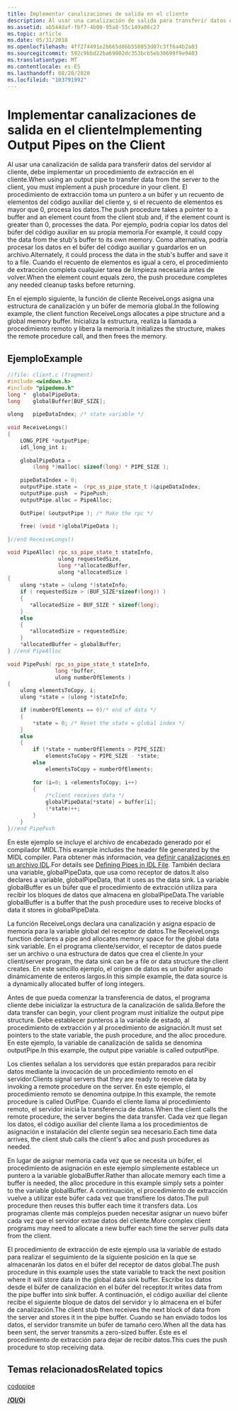 ```yaml
---
title: Implementar canalizaciones de salida en el cliente
description: Al usar una canalización de salida para transferir datos del servidor al cliente, debe implementar un procedimiento de extracción en el cliente.
ms.assetid: ab544daf-fbf7-4b00-95a8-55c149a86c27
ms.topic: article
ms.date: 05/31/2018
ms.openlocfilehash: 4ff274491e2b665d86b550853d07c3ff6a4b2a83
ms.sourcegitcommit: 592c9bbd22ba69802dc353bcb5eb30699f9e9403
ms.translationtype: MT
ms.contentlocale: es-ES
ms.lasthandoff: 08/20/2020
ms.locfileid: "103791992"
---
```

# <a name="implementing-output-pipes-on-the-client"></a><span data-ttu-id="c170b-103">Implementar canalizaciones de salida en el cliente</span><span class="sxs-lookup"><span data-stu-id="c170b-103">Implementing Output Pipes on the Client</span></span>

<span data-ttu-id="c170b-104">Al usar una canalización de salida para transferir datos del servidor al cliente, debe implementar un procedimiento de extracción en el cliente.</span><span class="sxs-lookup"><span data-stu-id="c170b-104">When using an output pipe to transfer data from the server to the client, you must implement a push procedure in your client.</span></span> <span data-ttu-id="c170b-105">El procedimiento de extracción toma un puntero a un búfer y un recuento de elementos del código auxiliar del cliente y, si el recuento de elementos es mayor que 0, procesa los datos.</span><span class="sxs-lookup"><span data-stu-id="c170b-105">The push procedure takes a pointer to a buffer and an element count from the client stub and, if the element count is greater than 0, processes the data.</span></span> <span data-ttu-id="c170b-106">Por ejemplo, podría copiar los datos del búfer del código auxiliar en su propia memoria.</span><span class="sxs-lookup"><span data-stu-id="c170b-106">For example, it could copy the data from the stub's buffer to its own memory.</span></span> <span data-ttu-id="c170b-107">Como alternativa, podría procesar los datos en el búfer del código auxiliar y guardarlos en un archivo.</span><span class="sxs-lookup"><span data-stu-id="c170b-107">Alternately, it could process the data in the stub's buffer and save it to a file.</span></span> <span data-ttu-id="c170b-108">Cuando el recuento de elementos es igual a cero, el procedimiento de extracción completa cualquier tarea de limpieza necesaria antes de volver.</span><span class="sxs-lookup"><span data-stu-id="c170b-108">When the element count equals zero, the push procedure completes any needed cleanup tasks before returning.</span></span>

<span data-ttu-id="c170b-109">En el ejemplo siguiente, la función de cliente ReceiveLongs asigna una estructura de canalización y un búfer de memoria global.</span><span class="sxs-lookup"><span data-stu-id="c170b-109">In the following example, the client function ReceiveLongs allocates a pipe structure and a global memory buffer.</span></span> <span data-ttu-id="c170b-110">Inicializa la estructura, realiza la llamada a procedimiento remoto y libera la memoria.</span><span class="sxs-lookup"><span data-stu-id="c170b-110">It initializes the structure, makes the remote procedure call, and then frees the memory.</span></span>

## <a name="example"></a><span data-ttu-id="c170b-111">Ejemplo</span><span class="sxs-lookup"><span data-stu-id="c170b-111">Example</span></span>


```C++
//file: client.c (fragment)
#include <windows.h>
#include "pipedemo.h"
long *  globalPipeData;
long    globalBuffer[BUF_SIZE];
 
ulong   pipeDataIndex; /* state variable */
 
void ReceiveLongs()
{
    LONG_PIPE *outputPipe;
    idl_long_int i;
 
    globalPipeData =
        (long *)malloc( sizeof(long) * PIPE_SIZE );
    
    pipeDataIndex = 0;
    outputPipe.state =  (rpc_ss_pipe_state_t )&pipeDataIndex;
    outputPipe.push  = PipePush;
    outputPipe.alloc = PipeAlloc;
 
    OutPipe( &outputPipe ); /* Make the rpc */
 
    free( (void *)globalPipeData );
 
}//end ReceiveLongs()

void PipeAlloc( rpc_ss_pipe_state_t stateInfo,
                ulong requestedSize,
                long **allocatedBuffer,
                ulong *allocatedSize )
{ 
    ulong *state = (ulong *)stateInfo;
    if ( requestedSize > (BUF_SIZE*sizeof(long)) )
    {
       *allocatedSize = BUF_SIZE * sizeof(long);
    }
    else
    {
       *allocatedSize = requestedSize;
    }
    *allocatedBuffer = globalBuffer; 
} //end PipeAlloc
 
void PipePush( rpc_ss_pipe_state_t stateInfo,
               long *buffer,
               ulong numberOfElements )
{
    ulong elementsToCopy, i;
    ulong *state = (ulong *)stateInfo;

    if (numberOfElements == 0)/* end of data */
    {
        *state = 0; /* Reset the state = global index */
    }
    else
    {
        if (*state + numberOfElements > PIPE_SIZE)
            elementsToCopy = PIPE_SIZE - *state;
        else
            elementsToCopy = numberOfElements;
 
        for (i=0; i <elementsToCopy; i++)
        { 
            /*client receives data */
            globalPipeData[*state] = buffer[i];
            (*state)++;
        }
    }
}//end PipePush
```



<span data-ttu-id="c170b-112">En este ejemplo se incluye el archivo de encabezado generado por el compilador MIDL.</span><span class="sxs-lookup"><span data-stu-id="c170b-112">This example includes the header file generated by the MIDL compiler.</span></span> <span data-ttu-id="c170b-113">Para obtener más información, vea [definir canalizaciones en un archivo IDL](defining-pipes-in-idl-files.md).</span><span class="sxs-lookup"><span data-stu-id="c170b-113">For details see [Defining Pipes in IDL File](defining-pipes-in-idl-files.md).</span></span> <span data-ttu-id="c170b-114">También declara una variable, globalPipeData, que usa como receptor de datos.</span><span class="sxs-lookup"><span data-stu-id="c170b-114">It also declares a variable, globalPipeData, that it uses as the data sink.</span></span> <span data-ttu-id="c170b-115">La variable globalBuffer es un búfer que el procedimiento de extracción utiliza para recibir los bloques de datos que almacena en globalPipeData.</span><span class="sxs-lookup"><span data-stu-id="c170b-115">The variable globalBuffer is a buffer that the push procedure uses to receive blocks of data it stores in globalPipeData.</span></span>

<span data-ttu-id="c170b-116">La función ReceiveLongs declara una canalización y asigna espacio de memoria para la variable global del receptor de datos.</span><span class="sxs-lookup"><span data-stu-id="c170b-116">The ReceiveLongs function declares a pipe and allocates memory space for the global data sink variable.</span></span> <span data-ttu-id="c170b-117">En el programa cliente/servidor, el receptor de datos puede ser un archivo o una estructura de datos que crea el cliente.</span><span class="sxs-lookup"><span data-stu-id="c170b-117">In your client/server program, the data sink can be a file or data structure the client creates.</span></span> <span data-ttu-id="c170b-118">En este sencillo ejemplo, el origen de datos es un búfer asignado dinámicamente de enteros largos.</span><span class="sxs-lookup"><span data-stu-id="c170b-118">In this simple example, the data source is a dynamically allocated buffer of long integers.</span></span>

<span data-ttu-id="c170b-119">Antes de que pueda comenzar la transferencia de datos, el programa cliente debe inicializar la estructura de la canalización de salida.</span><span class="sxs-lookup"><span data-stu-id="c170b-119">Before the data transfer can begin, your client program must initialize the output pipe structure.</span></span> <span data-ttu-id="c170b-120">Debe establecer punteros a la variable de estado, al procedimiento de extracción y al procedimiento de asignación.</span><span class="sxs-lookup"><span data-stu-id="c170b-120">It must set pointers to the state variable, the push procedure, and the alloc procedure.</span></span> <span data-ttu-id="c170b-121">En este ejemplo, la variable de canalización de salida se denomina outputPipe.</span><span class="sxs-lookup"><span data-stu-id="c170b-121">In this example, the output pipe variable is called outputPipe.</span></span>

<span data-ttu-id="c170b-122">Los clientes señalan a los servidores que están preparados para recibir datos mediante la invocación de un procedimiento remoto en el servidor.</span><span class="sxs-lookup"><span data-stu-id="c170b-122">Clients signal servers that they are ready to receive data by invoking a remote procedure on the server.</span></span> <span data-ttu-id="c170b-123">En este ejemplo, el procedimiento remoto se denomina outpipe.</span><span class="sxs-lookup"><span data-stu-id="c170b-123">In this example, the remote procedure is called OutPipe.</span></span> <span data-ttu-id="c170b-124">Cuando el cliente llama al procedimiento remoto, el servidor inicia la transferencia de datos.</span><span class="sxs-lookup"><span data-stu-id="c170b-124">When the client calls the remote procedure, the server begins the data transfer.</span></span> <span data-ttu-id="c170b-125">Cada vez que llegan los datos, el código auxiliar del cliente llama a los procedimientos de asignación e instalación del cliente según sea necesario.</span><span class="sxs-lookup"><span data-stu-id="c170b-125">Each time data arrives, the client stub calls the client's alloc and push procedures as needed.</span></span>

<span data-ttu-id="c170b-126">En lugar de asignar memoria cada vez que se necesita un búfer, el procedimiento de asignación en este ejemplo simplemente establece un puntero a la variable globalBuffer.</span><span class="sxs-lookup"><span data-stu-id="c170b-126">Rather than allocate memory each time a buffer is needed, the alloc procedure in this example simply sets a pointer to the variable globalBuffer.</span></span> <span data-ttu-id="c170b-127">A continuación, el procedimiento de extracción vuelve a utilizar este búfer cada vez que transfiere los datos.</span><span class="sxs-lookup"><span data-stu-id="c170b-127">The pull procedure then reuses this buffer each time it transfers data.</span></span> <span data-ttu-id="c170b-128">Los programas cliente más complejos pueden necesitar asignar un nuevo búfer cada vez que el servidor extrae datos del cliente.</span><span class="sxs-lookup"><span data-stu-id="c170b-128">More complex client programs may need to allocate a new buffer each time the server pulls data from the client.</span></span>

<span data-ttu-id="c170b-129">El procedimiento de extracción de este ejemplo usa la variable de estado para realizar el seguimiento de la siguiente posición en la que se almacenarán los datos en el búfer del receptor de datos global.</span><span class="sxs-lookup"><span data-stu-id="c170b-129">The push procedure in this example uses the state variable to track the next position where it will store data in the global data sink buffer.</span></span> <span data-ttu-id="c170b-130">Escribe los datos desde el búfer de canalización en el búfer del receptor.</span><span class="sxs-lookup"><span data-stu-id="c170b-130">It writes data from the pipe buffer into sink buffer.</span></span> <span data-ttu-id="c170b-131">A continuación, el código auxiliar del cliente recibe el siguiente bloque de datos del servidor y lo almacena en el búfer de canalización.</span><span class="sxs-lookup"><span data-stu-id="c170b-131">The client stub then receives the next block of data from the server and stores it in the pipe buffer.</span></span> <span data-ttu-id="c170b-132">Cuando se han enviado todos los datos, el servidor transmite un búfer de tamaño cero.</span><span class="sxs-lookup"><span data-stu-id="c170b-132">When all the data has been sent, the server transmits a zero-sized buffer.</span></span> <span data-ttu-id="c170b-133">Este es el procedimiento de extracción para dejar de recibir datos.</span><span class="sxs-lookup"><span data-stu-id="c170b-133">This cues the push procedure to stop receiving data.</span></span>

## <a name="related-topics"></a><span data-ttu-id="c170b-134">Temas relacionados</span><span class="sxs-lookup"><span data-stu-id="c170b-134">Related topics</span></span>

<dl> <dt>

[<span data-ttu-id="c170b-135">codo</span><span class="sxs-lookup"><span data-stu-id="c170b-135">pipe</span></span>](/windows/desktop/Midl/pipe)
</dt> <dt>

[<span data-ttu-id="c170b-136">**/OI**</span><span class="sxs-lookup"><span data-stu-id="c170b-136">**/Oi**</span></span>](/windows/desktop/Midl/-oi)
</dt> </dl>

 

 